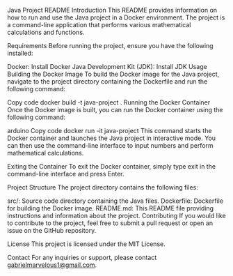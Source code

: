 Java Project README
Introduction
This README provides information on how to run and use the Java project in a Docker environment. The project is a command-line application that performs various mathematical calculations and functions.

Requirements
Before running the project, ensure you have the following installed:

Docker: Install Docker
Java Development Kit (JDK): Install JDK
Usage
Building the Docker Image
To build the Docker image for the Java project, navigate to the project directory containing the Dockerfile and run the following command:

Copy code
docker build -t java-project .
Running the Docker Container
Once the Docker image is built, you can run the Docker container using the following command:

arduino
Copy code
docker run -it java-project
This command starts the Docker container and launches the Java project in interactive mode. You can then use the command-line interface to input numbers and perform mathematical calculations.

Exiting the Container
To exit the Docker container, simply type exit in the command-line interface and press Enter.

Project Structure
The project directory contains the following files:

src/: Source code directory containing the Java files.
Dockerfile: Dockerfile for building the Docker image.
README.md: This README file providing instructions and information about the project.
Contributing
If you would like to contribute to the project, feel free to submit a pull request or open an issue on the GitHub repository.

License
This project is licensed under the MIT License.

Contact
For any inquiries or support, please contact gabrielmarvelous1@gmail.com.

